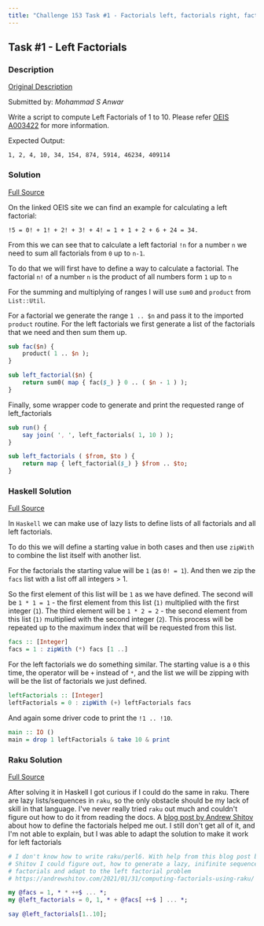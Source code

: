 ```yaml
---
title: "Challenge 153 Task #1 - Factorials left, factorials right, factorials everywhere!"
---
```


## Task #1 - Left Factorials

### Description

[Original Description](https://theweeklychallenge.org/blog/perl-weekly-challenge-153/#TASK1)

Submitted by: _Mohammad S Anwar_

Write a script to compute Left Factorials of 1 to 10. Please refer [OEIS
A003422](https://oeis.org/A003422) for more information.

Expected Output:

```
1, 2, 4, 10, 34, 154, 874, 5914, 46234, 409114
```

### Solution

[Full Source](https://github.com/manwar/perlweeklychallenge-club/blob/master/challenge-153/alexander-pankoff/perl/ch-1.pl)

On the linked OEIS site we can find an example for calculating a left factorial:

```
!5 = 0! + 1! + 2! + 3! + 4! = 1 + 1 + 2 + 6 + 24 = 34.
```

From this we can see that to calculate a left factorial `!n` for a number `n` we
need to sum all factorials from `0` up to `n-1`.

To do that we will first have to define a way to calculate a factorial. The
factorial `n!` of a number `n` is the product of all numbers form `1` up to `n`

For the summing and multiplying of ranges I will use `sum0` and `product` from
`List::Util`.

For a factorial we generate the range `1 .. $n` and pass it to the imported
`product` routine. For the left factorials we first generate a list of the
factorials that we need and then sum them up.

```perl
sub fac($n) {
    product( 1 .. $n );
}

sub left_factorial($n) {
    return sum0( map { fac($_) } 0 .. ( $n - 1 ) );
}
```

Finally, some wrapper code to generate and print the requested range of
left_factorials

```perl
sub run() {
    say join( ', ', left_factorials( 1, 10 ) );
}

sub left_factorials ( $from, $to ) {
    return map { left_factorial($_) } $from .. $to;
}
```

### Haskell Solution

[Full Source](https://github.com/manwar/perlweeklychallenge-club/blob/master/challenge-153/alexander-pankoff/haskell/ch-1.hs)

In `Haskell` we can make use of lazy lists to define lists of all factorials and
all left factorials.

To do this we will define a starting value in both cases and then use `zipWith`
to combine the list itself with another list.

For the factorials the starting value will be `1` (as `0! = 1`). And then we zip
the `facs` list with a list off all integers > 1.

So the first element of this list will be `1` as we have defined. The second
will be `1 * 1 = 1` - the first element from this list (`1)` multiplied with the
first integer (`1`). The third element will be `1 * 2 = 2` - the second element
from this list (`1)` multiplied with the second integer (`2`). This process will
be repeated up to the maximum index that will be requested from this list.

```haskell
facs :: [Integer]
facs = 1 : zipWith (*) facs [1 ..]
```

For the left factorials we do something similar. The starting value is a `0`
this time, the operator will be `+` instead of `*`, and the list we will be
zipping with will be the list of factorials we just defined.

```haskell
leftFactorials :: [Integer]
leftFactorials = 0 : zipWith (+) leftFactorials facs
```

And again some driver code to print the `!1 .. !10`.

```haskell
main :: IO ()
main = drop 1 leftFactorials & take 10 & print
```

### Raku Solution

[Full Source](https://github.com/manwar/perlweeklychallenge-club/blob/master/challenge-153/alexander-pankoff/raku/ch-1.raku)

After solving it in Haskell I got curious if I could do the same in raku. There
are lazy lists/sequences in `raku`, so the only obstacle should be my lack of
skill in that language. I've never really tried `raku` out much and couldn't
figure out how to do it from reading the docs. A
[blog post by Andrew Shitov](https://andrewshitov.com/2021/01/31/computing-factorials-using-raku/)
about how to define the factorials helped me out. I still don't get all of it,
and I'm not able to explain, but I was able to adapt the solution to make it
work for left factorials

```raku
# I don't know how to write raku/perl6. With help from this blog post by Andrew
# Shitov I could figure out, how to generate a lazy, inifinite sequence of all
# factorials and adapt to the left factorial problem
# https://andrewshitov.com/2021/01/31/computing-factorials-using-raku/

my @facs = 1, * * ++$ ... *;
my @left_factorials = 0, 1, * + @facs[ ++$ ] ... *;

say @left_factorials[1..10];
```
